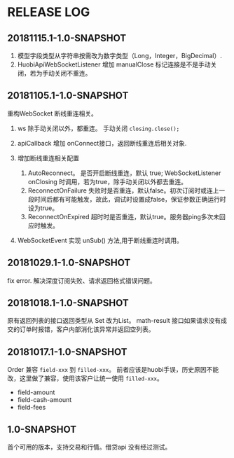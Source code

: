 # RELEASE LOG

## 20181115.1-1.0-SNAPSHOT

1. 模型字段类型从字符串按需改为数字类型（Long，Integer，BigDecimal）.
2. HuobiApiWebSocketListener 增加 manualClose 标记连接是不是手动关闭，若为手动关闭不重连。

## 20181105.1-1.0-SNAPSHOT

重构WebSocket 断线重连相关。

1. ws 除手动关闭以外，都重连。 手动关闭 `closing.close();`
2. apiCallback 增加 onConnect接口，返回断线重连后相关对象.
3. 增加断线重连相关配置
   1. AutoReconnect。
   是否开启断线重连，默认 true; WebSocketListener onClosing 时调用，若为true，除手动关闭以外都去重连。 
   2. ReconnectOnFailure
   失败时是否重连，默认false。初次订阅时或连上一段时间后都有可能触发，故此，调试时设置成false，保证参数正确运行时设为true。
   3. ReconnectOnExpired
   超时时是否重连，默认true。服务器ping多次未回应时触发。
   
4. WebSocketEvent 实现 unSub() 方法,用于断线重连时调用。

## 20181029.1-1.0-SNAPSHOT
fix error.  解决深度订阅失败、请求返回格式错误问题。

## 20181018.1-1.0-SNAPSHOT

原有返回列表的接口返回类型从 Set 改为List。
math-result 接口如果请求没有成交的订单时报错，客户内部消化该异常并返回空列表。

## 20181017.1-1.0-SNAPSHOT

Order 兼容 `field-xxx` 到 `filled-xxx`。 前者应该是huobi手误，历史原因不能改，这里做了兼容，使用该客户让统一使用 `filled-xxx`。

- field-amount
- field-cash-amount
- field-fees

## 1.0-SNAPSHOT

首个可用的版本，支持交易和行情。借贷api 没有经过测试。